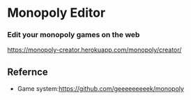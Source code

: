 # Monopoly Editor
### Edit your monopoly games on the web
https://monopoly-creator.herokuapp.com/monopoly/creator/
## Refernce
- Game system:https://github.com/geeeeeeeeek/monopoly